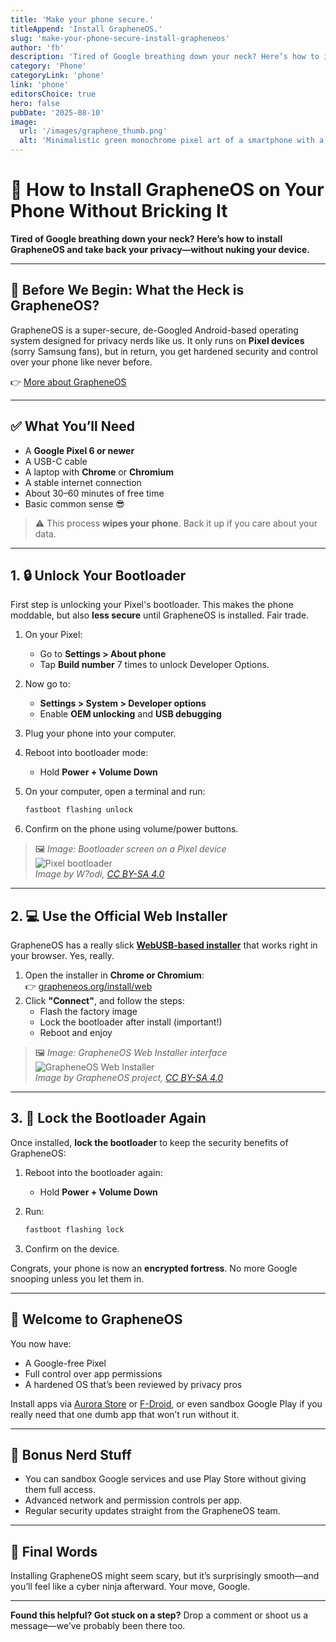 ```yaml
---
title: 'Make your phone secure.'
titleAppend: 'Install GrapheneOS.'
slug: 'make-your-phone-secure-install-grapheneos'
author: 'fh'
description: 'Tired of Google breathing down your neck? Here’s how to install GrapheneOS and take back your privacy—without nuking your device.'
category: 'Phone'
categoryLink: 'phone'
link: 'phone'
editorsChoice: true
hero: false
pubDate: '2025-08-10'
image:
  url: '/images/graphene_thumb.png'
  alt: 'Minimalistic green monochrome pixel art of a smartphone with a padlock icon on screen, retro terminal style, 8-bit aesthetic, cyberpunk vibe, wide composition.'
---
```


# 🚀 How to Install GrapheneOS on Your Phone Without Bricking It

**Tired of Google breathing down your neck? Here’s how to install GrapheneOS and take back your privacy—without nuking your device.**

---

## 🧠 Before We Begin: What the Heck is GrapheneOS?

GrapheneOS is a super-secure, de-Googled Android-based operating system designed for privacy nerds like us. It only runs on **Pixel devices** (sorry Samsung fans), but in return, you get hardened security and control over your phone like never before.

👉 [More about GrapheneOS](https://grapheneos.org)

---

## ✅ What You’ll Need

- A **Google Pixel 6 or newer**
- A USB-C cable
- A laptop with **Chrome** or **Chromium**
- A stable internet connection
- About 30–60 minutes of free time
- Basic common sense 😎

> ⚠️ This process **wipes your phone**. Back it up if you care about your data.

---

## 1. 🔒 Unlock Your Bootloader

First step is unlocking your Pixel's bootloader. This makes the phone moddable, but also **less secure** until GrapheneOS is installed. Fair trade.

1. On your Pixel:
   - Go to **Settings > About phone**
   - Tap **Build number** 7 times to unlock Developer Options.

2. Now go to:
   - **Settings > System > Developer options**
   - Enable **OEM unlocking** and **USB debugging**

3. Plug your phone into your computer.
4. Reboot into bootloader mode:
   - Hold **Power + Volume Down**

5. On your computer, open a terminal and run:

   ```bash
   fastboot flashing unlock
   ```

6. Confirm on the phone using volume/power buttons.

> 🖼️ _Image: Bootloader screen on a Pixel device_  
> ![Pixel bootloader](https://commons.wikimedia.org/wiki/File:Bootloader_Google_Pixel_6.jpg)  
> _Image by W?odi, [CC BY-SA 4.0](https://creativecommons.org/licenses/by-sa/4.0/)_

---

## 2. 💻 Use the Official Web Installer

GrapheneOS has a really slick [**WebUSB-based installer**](https://grapheneos.org/install/web) that works right in your browser. Yes, really.

1. Open the installer in **Chrome or Chromium**:  
   👉 [grapheneos.org/install/web](https://grapheneos.org/install/web)
2. Click **"Connect"**, and follow the steps:
   - Flash the factory image
   - Lock the bootloader after install (important!)
   - Reboot and enjoy

> 🖼️ _Image: GrapheneOS Web Installer interface_  
> ![GrapheneOS Web Installer](https://commons.wikimedia.org/wiki/File:GrapheneOS_Web_Installer_Screenshot.png)  
> _Image by GrapheneOS project, [CC BY-SA 4.0](https://creativecommons.org/licenses/by-sa/4.0/)_

---

## 3. 🔄 Lock the Bootloader Again

Once installed, **lock the bootloader** to keep the security benefits of GrapheneOS:

1. Reboot into the bootloader again:
   - Hold **Power + Volume Down**

2. Run:

   ```bash
   fastboot flashing lock
   ```

3. Confirm on the device.

Congrats, your phone is now an **encrypted fortress**. No more Google snooping unless you let them in.

---

## 🎉 Welcome to GrapheneOS

You now have:

- A Google-free Pixel
- Full control over app permissions
- A hardened OS that’s been reviewed by privacy pros

Install apps via [Aurora Store](https://auroraoss.com) or [F-Droid](https://f-droid.org), or even sandbox Google Play if you really need that one dumb app that won’t run without it.

---

## 🧪 Bonus Nerd Stuff

- You can sandbox Google services and use Play Store without giving them full access.
- Advanced network and permission controls per app.
- Regular security updates straight from the GrapheneOS team.

---

## 👋 Final Words

Installing GrapheneOS might seem scary, but it’s surprisingly smooth—and you’ll feel like a cyber ninja afterward. Your move, Google.

---

**Found this helpful? Got stuck on a step?** Drop a comment or shoot us a message—we’ve probably been there too.
